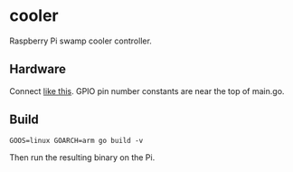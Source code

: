 # cooler

Raspberry Pi swamp cooler controller.

## Hardware

Connect [like this](https://www.youtube.com/watch?v=OQyntQLazMU). GPIO pin number constants are near the top of main.go.

## Build

```
GOOS=linux GOARCH=arm go build -v
```

Then run the resulting binary on the Pi.
